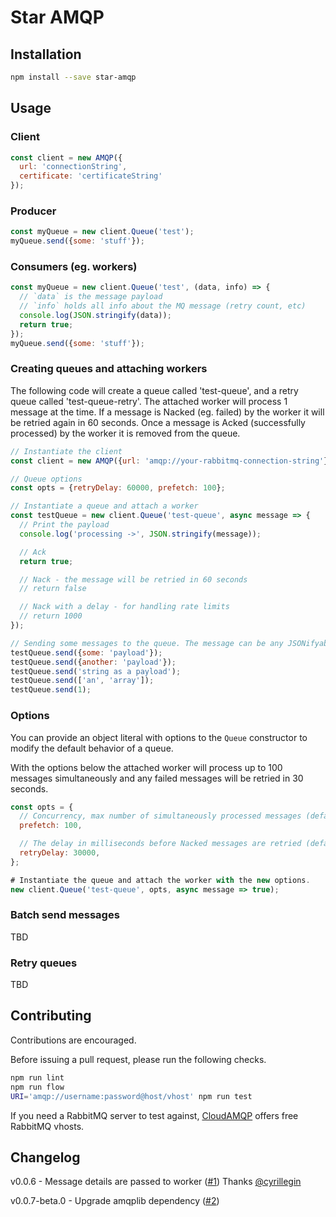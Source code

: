 # Star AMQP

## Installation
```sh
npm install --save star-amqp
```

## Usage

### Client
```js
const client = new AMQP({
  url: 'connectionString',
  certificate: 'certificateString'
});
```

### Producer
```js
const myQueue = new client.Queue('test');
myQueue.send({some: 'stuff'});
```

### Consumers (eg. workers)
```js
const myQueue = new client.Queue('test', (data, info) => {
  // `data` is the message payload
  // `info` holds all info about the MQ message (retry count, etc)
  console.log(JSON.stringify(data));
  return true;
});
myQueue.send({some: 'stuff'});
```

### Creating queues and attaching workers
The following code will create a queue called 'test-queue', and a retry queue
called 'test-queue-retry'. The attached worker will process 1 message at the
time. If a message is Nacked (eg. failed) by the worker it will be retried
again in 60 seconds. Once a message is Acked (successfully processed) by the
worker it is removed from the queue.

```js
// Instantiate the client
const client = new AMQP({url: 'amqp://your-rabbitmq-connection-string'});

// Queue options
const opts = {retryDelay: 60000, prefetch: 100};

// Instantiate a queue and attach a worker
const testQueue = new client.Queue('test-queue', async message => {
  // Print the payload
  console.log('processing ->', JSON.stringify(message));

  // Ack
  return true;

  // Nack - the message will be retried in 60 seconds
  // return false

  // Nack with a delay - for handling rate limits
  // return 1000
});

// Sending some messages to the queue. The message can be any JSONifyable type.
testQueue.send({some: 'payload'});
testQueue.send({another: 'payload'});
testQueue.send('string as a payload');
testQueue.send(['an', 'array']);
testQueue.send(1);
```

### Options
You can provide an object literal with options to the `Queue` constructor to
modify the default behavior of a queue.

With the options below the attached worker will process up to 100 messages
simultaneously and any failed messages will be retried in 30 seconds.

```js
const opts = {
  // Concurrency, max number of simultaneously processed messages (default: 1)
  prefetch: 100,

  // The delay in milliseconds before Nacked messages are retried (default: 60000)
  retryDelay: 30000,
};

# Instantiate the queue and attach the worker with the new options.
new client.Queue('test-queue', opts, async message => true);
```

### Batch send messages
TBD

### Retry queues
TBD

## Contributing
Contributions are encouraged.

Before issuing a pull request, please run the following checks.

```sh
npm run lint
npm run flow
URI='amqp://username:password@host/vhost' npm run test
```

If you need a RabbitMQ server to test against, [CloudAMQP](https://www.cloudamqp.com/) offers free RabbitMQ vhosts.

## Changelog

v0.0.6 - Message details are passed to worker ([#1](https://github.com/lirbank/star-amqp/pull/1)) Thanks [@cyrillegin](https://github.com/cyrillegin)

v0.0.7-beta.0 - Upgrade amqplib dependency ([#2](https://github.com/lirbank/star-amqp/issues/2))
